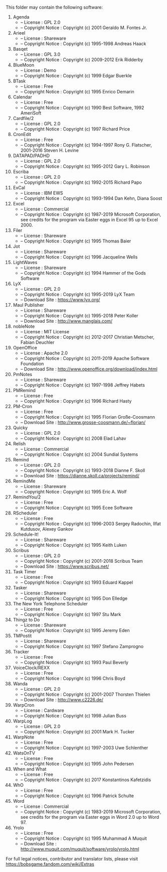 ﻿This folder may contain the following software:

1. Agenda
   - – License : GPL 2.0
   - – Copyright Notice : Copyright (c) 2001 Geraldo M. Fontes Jr.
2. Arieel
   - – License : Shareware
   - – Copyright Notice : Copyright (c) 1995-1998 Andreas Haack
3. Basqet
   - – License : GPL 3.0
   - – Copyright Notice : Copyright (c) 2009-2012 Erik Ridderby
4. BlueMoon
   - – License : Demo
   - – Copyright Notice : Copyright (c) 1999 Edgar Buerkle
5. BTask
   - – License : Free
   - – Copyright Notice : Copyright (c) 1995 Enrico Demarin
6. Calendar
   - – License : Free
   - – Copyright Notice : Copyright (c) 1990 Best Software, 1992 AmeriSoft
7. Cardfile/2
   - – License : GPL 2.0
   - – Copyright Notice : Copyright (c) 1997 Richard Price
8. CronEdit
   - – License : Free
   - – Copyright Notice : Copyright (c) 1994-1997 Rony G. Flatscher, 2001-2016 Steven H. Levine
9. DATAPAD/PADHD
   - – License : GPL 2.0
   - – Copyright Notice : Copyright (c) 1995-2012 Gary L. Robinson
10. Escriba
    - – License : GPL 2.0
    - – Copyright Notice : Copyright (c) 1992-2015 Richard Papo
11. ExCal
    - – License : IBM EWS
    - – Copyright Notice : Copyright (c) 1993-1994 Dan Kehn, Diana Soost
12. Excel
    - – License : Commercial
    - – Copyright Notice : Copyright (c) 1987-2019 Microsoft Corporation, see credits for the program via Easter eggs in Excel 95 up to Excel 2000.
13. Filer
    - – License : Shareware
    - – Copyright Notice : Copyright (c) 1995 Thomas Baier
14. Jot
    - – License : Shareware
    - – Copyright Notice : Copyright (c) 1996 Jacqueline Wells
15. LightWaves
    - – License : Shareware
    - – Copyright Notice : Copyright (c) 1994 Hammer of the Gods Software
16. LyX
    - – License : GPL 2.0
    - – Copyright Notice : Copyright (c) 1995-2019 LyX Team
    - – Download Site : https://www.lyx.org/
17. Maul Publisher
    - – License : Shareware
    - – Copyright Notice : Copyright (c) 1995-2018 Peter Koller
    - – Download Site : http://www.manglais.com/
18. nobleNote
    - – License : MIT License
    - – Copyright Notice : Copyright (c) 2012-2017 Christian Metscher, Fabian Deuchler
19. OpenOffice
    - – License : Apache 2.0
    - – Copyright Notice : Copyright (c) 2011-2019 Apache Software Foundation
    - – Download Site : http://www.openoffice.org/download/index.html
20. PmNotes
    - – License : Shareware
    - – Copyright Notice : Copyright (c) 1997-1998 Jeffrey Habets
21. PMRemind
    - – License : Free
    - – Copyright Notice : Copyright (c) 1996 Richard Hasty
22. PM-Cron
    - – License : Free
    - – Copyright Notice : Copyright (c) 1995 Florian Große-Coosmann
    - – Download Site : http://www.grosse-coosmann.de/~florian/
23. Quicky
    - – License : GPL 2.0
    - – Copyright Notice : Copyright (c) 2008 Elad Lahav
24. Relish
    - – License : Commercial
    - – Copyright Notice : Copyright (c) 2004 Sundial Systems
25. Remind
    - – License : GPL 2.0
    - – Copyright Notice : Copyright (c) 1993-2018 Dianne F. Skoll
    - – Download Site : https://dianne.skoll.ca/projects/remind/
26. RemindMe
    - – License : Shareware
    - – Copyright Notice : Copyright (c) 1995 Eric A. Wolf
27. RemindYou/2
    - – License : Free
    - – Copyright Notice : Copyright (c) 1995 Ecee Software
28. RScheduler
    - – License : Free
    - – Copyright Notice : Copyright (c) 1996-2003 Sergey Radochin, Ilfat Kutdusov, Alexey Gankov
29. Schedule-It!
    - – License : Shareware
    - – Copyright Notice : Copyright (c) 1995 Keith Luken
30. Scribus
    - – License : GPL 2.0
    - – Copyright Notice : Copyright (c) 2001-2018 Scribus Team
    - – Download Site : https://www.scribus.net/
31. Task Timer
    - – License : Free
    - – Copyright Notice : Copyright (c) 1993 Eduard Kappel
32. Tasker
    - – License : Shareware
    - – Copyright Notice : Copyright (c) 1995 Don Elledge
33. The New York Telephone Scheduler
    - – License : Free
    - – Copyright Notice : Copyright (c) 1997 Stu Mark
34. Thingz to Do
    - – License : Shareware
    - – Copyright Notice : Copyright (c) 1995 Jeremy Eden
35. TMPostit
    - – License : Shareware
    - – Copyright Notice : Copyright (c) 1997 Stefano Zamprogno
36. Tracker
    - – License : Free
    - – Copyright Notice : Copyright (c) 1993 Paul Beverly
37. VoiceClock/REXX
    - – License : Free
    - – Copyright Notice : Copyright (c) 1996 Chris Boyd
38. Wanda
    - – License : GPL 2.0
    - – Copyright Notice : Copyright (c) 2001-2007 Thorsten Thielen
    - – Download Site : http://www.c2226.de/
39. WarpCron
    - – License : Cardware
    - – Copyright Notice : Copyright (c) 1998 Julian Buss
40. WarpLog
    - – License : GPL 2.0
    - – Copyright Notice : Copyright (c) 2001 Mark H. Tucker
41. WarpNote
    - – License : Free
    - – Copyright Notice : Copyright (c) 1997-2003 Uwe Schlenther
42. WatsOnTV
    - – License : Free
    - – Copyright Notice : Copyright (c) 1995 John Pedersen
43. When and What
    - – License : Free
    - – Copyright Notice : Copyright (c) 2017 Konstantinos Kafetzidis
44. WhO
    - – License : Free
    - – Copyright Notice : Copyright (c) 1996 Patrick Schulte
45. Word
    - – License : Commercial
    - – Copyright Notice : Copyright (c) 1983-2019 Microsoft Corporation, see credits for the program via Easter eggs in Word 2.0 up to Word 97.
46. Yrolo
    - – License : Free
    - – Copyright Notice : Copyright (c) 1995 Muhammad A Muquit
    - – Download Site : http://www.muquit.com/muquit/software/yrolo/yrolo.html

For full legal notices, contributor and translator lists, please visit https://bobsgame.fandom.com/wiki/Extras

